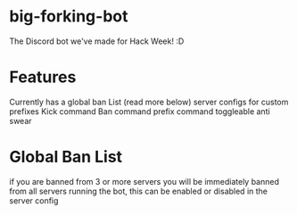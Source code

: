 # big-forking-bot
The Discord bot we've made for Hack Week! :D

# Features
Currently has a global ban List (read more below)
server configs for custom prefixes
Kick command
Ban command
prefix command
toggleable anti swear
# Global Ban List
if you are banned from 3 or more servers you will be immediately banned from all servers running the bot,
this can be enabled or disabled in the server config

